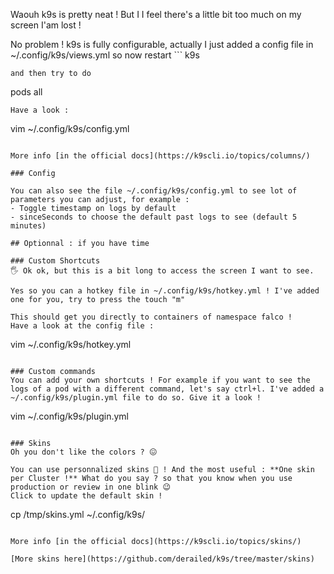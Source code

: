 Waouh k9s is pretty neat ! But I I feel there's a little bit too much on my screen I'am lost !


No problem ! k9s is fully configurable, actually I just added a config file in ~/.config/k9s/views.yml so now restart ```
k9s
```{{execute interrupt T1}} 
and then try to do 
```
pods all
```{{execute T1}}
Have a look : 
```
vim ~/.config/k9s/config.yml
```{{execute T2}}

More info [in the official docs](https://k9scli.io/topics/columns/)

### Config

You can also see the file ~/.config/k9s/config.yml to see lot of parameters you can adjust, for example : 
- Toggle timestamp on logs by default
- sinceSeconds to choose the default past logs to see (default 5 minutes)

## Optionnal : if you have time

### Custom Shortcuts
🖐️ Ok ok, but this is a bit long to access the screen I want to see. 

Yes so you can a hotkey file in ~/.config/k9s/hotkey.yml ! I've added one for you, try to press the touch "m"

This should get you directly to containers of namespace falco ! 
Have a look at the config file : 
```
vim ~/.config/k9s/hotkey.yml
```{{execute T2}}

### Custom commands
You can add your own shortcuts ! For example if you want to see the logs of a pod with a different command, let's say ctrl+l. I've added a ~/.config/k9s/plugin.yml file to do so. Give it a look !
```
vim ~/.config/k9s/plugin.yml
```{{execute T2}}

### Skins
Oh you don't like the colors ? 😖️

You can use personnalized skins 🌈️ ! And the most useful : **One skin per Cluster !** What do you say ? so that you know when you use production or review in one blink 😉️
Click to update the default skin !

```
cp /tmp/skins.yml ~/.config/k9s/
```{{execute T2}}

More info [in the official docs](https://k9scli.io/topics/skins/)

[More skins here](https://github.com/derailed/k9s/tree/master/skins)